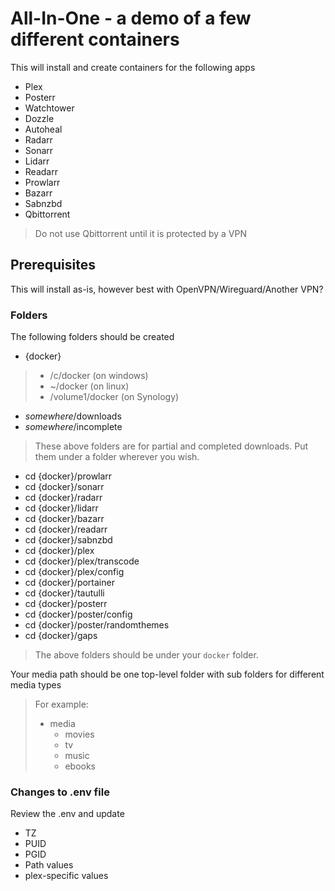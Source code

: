 # All-In-One - a demo of a few different containers
This will install and create containers for the following apps
- Plex
- Posterr
- Watchtower
- Dozzle
- Autoheal
- Radarr
- Sonarr
- Lidarr
- Readarr
- Prowlarr
- Bazarr
- Sabnzbd
- Qbittorrent
> Do not use Qbittorrent until it is protected by a VPN

## Prerequisites
This will install as-is, however best with OpenVPN/Wireguard/Another VPN?

### Folders
The following folders should be created
- {docker}
> - /c/docker (on windows)
> - ~/docker (on linux)
> - /volume1/docker (on Synology)
- *somewhere*/downloads
- *somewhere*/incomplete
> These above folders are for partial and completed downloads. Put them under a folder wherever you wish.
- cd {docker}/prowlarr
- cd {docker}/sonarr
- cd {docker}/radarr
- cd {docker}/lidarr
- cd {docker}/bazarr
- cd {docker}/readarr
- cd {docker}/sabnzbd
- cd {docker}/plex
- cd {docker}/plex/transcode
- cd {docker}/plex/config
- cd {docker}/portainer
- cd {docker}/tautulli
- cd {docker}/posterr
- cd {docker}/poster/config
- cd {docker}/poster/randomthemes
- cd {docker}/gaps
> The above folders should be under your `docker` folder.

Your media path should be one top-level folder with sub folders for different media types 
> For example:
> - media
>   - movies
>   - tv
>   - music
>   - ebooks

### Changes to .env file
Review the .env and update
- TZ
- PUID
- PGID
- Path values
- plex-specific values
